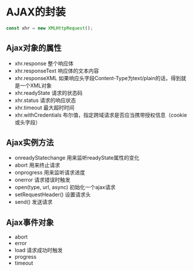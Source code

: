 # AJAX的封装

```javascript
const xhr = new XMLHttpRequest();
```
## Ajax对象的属性
- xhr.response 整个响应体
- xhr.responseText 响应体的文本内容
- xhr.responseXML 如果响应头字段Content-Type为text/plain的话，得到就是一个XML对象
- xhr.readyState 请求的状态码
- xhr.status 请求的响应状态
- xhr.timeout 最大超时时间
- xhr.withCredentials 布尔值，指定跨域请求是否应当携带授权信息（cookie或头字段）


## Ajax实例方法
- onreadyStatechange 用来监听readyState属性的变化
- abort 用来终止请求
- onprogress 用来监听请求进度
- onerror 请求错误时触发
- open(type, url, async) 初始化一个ajax请求
- setRequestHeader() 设置请求头
- send() 发送请求
  
## Ajax事件对象
- abort
- error
- load 请求成功时触发
- progress
- timeout